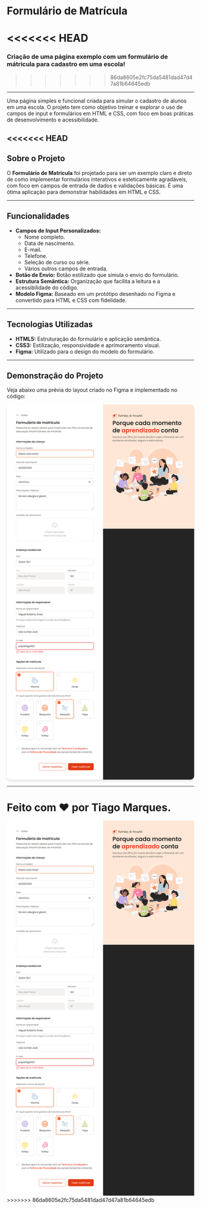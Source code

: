 # Formulário de Matrícula

<<<<<<< HEAD
=======
### Criação de uma página exemplo com um formulário de mátricula para cadastro em uma escola!
>>>>>>> 86da8605e2fc75da5481dad47d47a81b64645edb
___

Uma página simples e funcional criada para simular o cadastro de alunos em uma escola. O projeto tem como objetivo treinar e explorar o uso de campos de input e formulários em HTML e CSS, com foco em boas práticas de desenvolvimento e acessibilidade.

<<<<<<< HEAD
---

## Sobre o Projeto

O **Formulário de Matrícula** foi projetado para ser um exemplo claro e direto de como implementar formulários interativos e esteticamente agradáveis, com foco em campos de entrada de dados e validações básicas. É uma ótima aplicação para demonstrar habilidades em HTML e CSS.

---

## Funcionalidades

- **Campos de Input Personalizados:**
  - Nome completo.
  - Data de nascimento.
  - E-mail.
  - Telefone.
  - Seleção de curso ou série.
  - Vários outros campos de entrada.
- **Botão de Envio:** Botão estilizado que simula o envio do formulário.
- **Estrutura Semântica:** Organização que facilita a leitura e a acessibilidade do código.
- **Modelo Figma:** Baseado em um protótipo desenhado no Figma e convertido para HTML e CSS com fidelidade.

---

## Tecnologias Utilizadas

- **HTML5:** Estruturação do formulário e aplicação semântica.
- **CSS3:** Estilização, responsividade e aprimoramento visual.
- **Figma:** Utilizado para o design do modelo do formulário.

---

## Demonstração do Projeto

Veja abaixo uma prévia do layout criado no Figma e implementado no código:

<img src="capaProjeto.png" alt="Capa do Projeto Formulário de Matrícula" style="border-radius: 10px; box-shadow: 0 4px 6px rgba(0, 0, 0, 0.1);">

---

Feito com :heart: por Tiago Marques.
=======
<img src="capaProjeto.png" alt="">
>>>>>>> 86da8605e2fc75da5481dad47d47a81b64645edb
